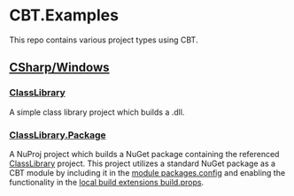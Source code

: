 # CBT.Examples

This repo contains various project types using CBT.

## [CSharp/Windows](src/CSharp/Windows)
### [ClassLibrary](src/CSharp/Windows/ClassLibrary)
A simple class library project which builds a .dll.

### [ClassLibrary.Package](src/CSharp/Windows/ClassLibrary.Package)
A NuProj project which builds a NuGet package containing the referenced [ClassLibrary](src/CSharp/Windows/ClassLibrary) project.  This project utilizes a standard NuGet package as a CBT module by including it in the [module packages.config](.build/local/CBTModules/packages.config#L9) and enabling the functionality in the [local build extensions build.props](.build/local/Extensions/build.props#L27-L29).
